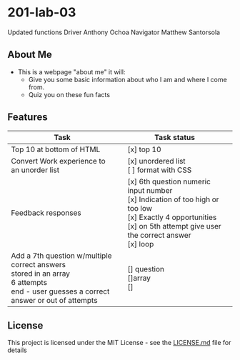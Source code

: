 # 201-lab-03 
Updated functions 
Driver Anthony Ochoa 
Navigator Matthew Santorsola
## About Me

 - This is a webpage "about me" it will:
   - Give you some basic information about who I am and where I come from.
   - Quiz you on these fun facts


## Features

| Task                       | |     Task status  | | 
|----------------------         |---------------|---------------|-----------------
| Top 10 at bottom of HTML  |    | [x]    top 10       | 
| Convert Work experience to an unorder list   |  | [x] unordered list<br/>[ ] format with CSS
| Feedback responses  |  | [x] 6th question numeric input number<br/>[x] Indication of too high or too low <br/>[x] Exactly 4 opportunities <br/>[x] on 5th attempt give user the correct answer <br/>[x] loop
| Add a 7th question w/multiple correct answers<br/>stored in an array<br/> 6 attempts <br>end - user guesses a correct answer or out of attempts    |  |[] question<br/>[]array <br/>[]<br/>


## License

This project is licensed under the MIT License - see the [LICENSE.md](LICENSE.md) file for details